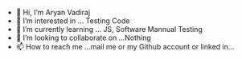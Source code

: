 - 👋 Hi, I’m Aryan Vadiraj
- 👀 I’m interested in ... Testing Code
- 🌱 I’m currently learning ... JS, Software Mannual Testing
- 💞️ I’m looking to collaborate on ...Nothing
- 📫 How to reach me ...mail me or my Github account or linked in...

<!---
AryanVadigithub/AryanVadigithub is a ✨ special ✨ repository because its `README.md` (this file) appears on your GitHub profile.
You can click the Preview link to take a look at your changes.
--->
